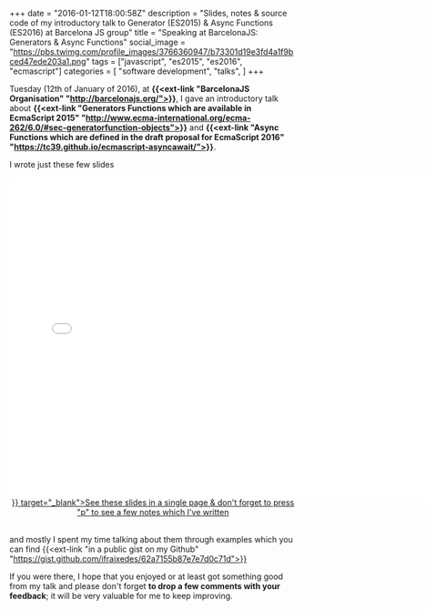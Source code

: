 +++
date = "2016-01-12T18:00:58Z"
description = "Slides, notes & source code of my introductory talk to Generator (ES2015) & Async Functions (ES2016) at Barcelona JS group"
title = "Speaking at BarcelonaJS: Generators & Async Functions"
social_image = "https://pbs.twimg.com/profile_images/3766360947/b73301d19e3fd4a1f9bced47ede203a1.png"
tags = ["javascript", "es2015", "es2016", "ecmascript"]
categories = [
  "software development",
  "talks",
]
+++

Tuesday (12th of January of 2016), at __{{<ext-link "BarcelonaJS Organisation" "http://barcelonajs.org/">}}__, I gave an introductory talk about __{{<ext-link "Generators Functions which are available in EcmaScript 2015" "http://www.ecma-international.org/ecma-262/6.0/#sec-generatorfunction-objects">}}__ and __{{<ext-link "Async Functions which are defined in the draft proposal for EcmaScript 2016" "https://tc39.github.io/ecmascript-asyncawait/">}}__.

I wrote just these few slides

<div style="margin: auto; text-align: center;">
  <iframe width="750" height="563" frameborder="0" scrolling="no" marginheight="0" marginwidth="0" src="/slides/bcnjs-201601/"
    <p>Your browser doesn't support iframes</p>
  </iframe>
  <br>
  <a href={{<ref "slides/bcnjs-201601.md" >}} target="_blank">See these slides in a single page & don't forget to press "p" to see a few notes which I've written</a>
</div>
<br>

and mostly I spent my time talking about them through examples which you can find {{<ext-link "in a public gist on my Github" "https://gist.github.com/ifraixedes/62a7155b87e7e7d0c71d">}}

If you were there, I hope that you enjoyed or at least got something good from my talk and please don't forget __to drop a few comments with your feedback__; it will be very valuable for me to keep improving.
